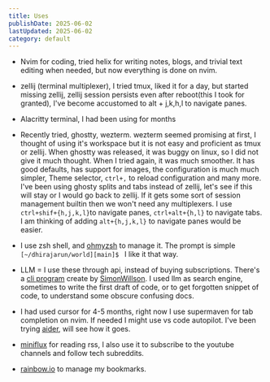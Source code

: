 ```yaml
---
title: Uses
publishDate: 2025-06-02
lastUpdated: 2025-06-02
category: default
---
```


- Nvim for coding, tried helix for writing notes, blogs, and trivial text editing when needed, but now everything is done on nvim.
- zellij (terminal multiplexer), I tried tmux, liked it for a day, but started missing zellij, zellij session persists even after reboot(this I took for granted), I've become accustomed to alt + j,k,h,l to navigate panes.  

- Alacritty terminal, I had been using for months 
- Recently tried, ghostty, wezterm. wezterm seemed promising at first, I thought of using it's workspace but it is not easy and proficient as tmux or zellij. When ghostty was released, it was buggy on linux, so I did not give it much thought. When I tried again, it was much smoother. It has good defaults, has support for images, the configuration is much much simpler, Theme selector, `ctrl+,` to reload configuration and many more. I've been using ghosty splits and tabs instead of zellij, let's see if this will stay or I would go back to zellij. If it gets some sort of session management builtin then we won't need any multiplexers. I use `ctrl+shif+{h,j,k,l}`to navigate panes, `ctrl+alt+{h,l}` to navigate tabs. I am thinking of adding `alt+{h,j,k,l}` to navigate panes would be easier.   

- I use zsh shell, and [ohmyzsh](https://ohmyz.sh/) to manage it. The prompt is simple `[~/dhirajarun/world][main]$ ` I like it that way.

- LLM = I use these through api, instead of buying subscriptions. There's a [cli program](https://github.com/simonw/llm) create by [SimonWillson](https://simonwillison.net/). I used llm as search engine, sometimes to write the first draft of code, or to get forgotten snippet of code, to understand some obscure confusing docs. 
- I had used cursor for 4-5 months, right now I use supermaven for tab completion on nvim. If needed I might use vs code autopilot. I've been trying [aider](aider.chat), will see how it goes. 

- [miniflux](https://miniflux.app/) for reading rss, I also use it to subscribe to the youtube channels and follow tech subreddits. 

- [rainbow.io](https://raindrop.io/) to manage my bookmarks.


